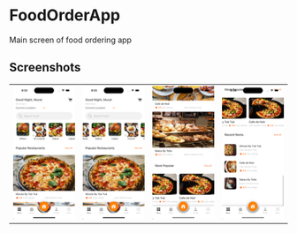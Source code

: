 #  FoodOrderApp

Main screen of food ordering app

## Screenshots
<table>
  <tr>
    <td><img src="Images/image1.png"></td>
    <td><img src="Images/image2.png"></td>
    <td><img src="Images/image3.png"></td>
    <td><img src="Images/image4.png"></td>
  </tr>
 </table>
